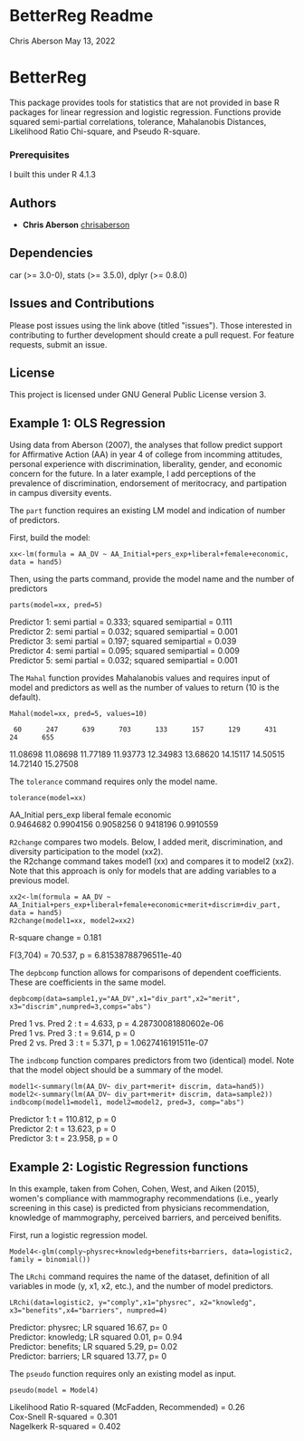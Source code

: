# BetterReg Readme

Chris Aberson May 13, 2022

# BetterReg  

This package provides tools for statistics that are not provided in base
R packages for linear regression and logistic regression. Functions
provide squared semi-partial correlations, tolerance, Mahalanobis
Distances, Likelihood Ratio Chi-square, and Pseudo R-square. 

### Prerequisites  

I built this under R 4.1.3

## Authors  

-   **Chris Aberson** [chrisaberson](https://github.com/chrisaberson)

## Dependencies  

car (>= 3.0-0), stats (>= 3.5.0), dplyr (>= 0.8.0)

## Issues and Contributions  

Please post issues using the link above (titled "issues"). Those interested in contributing to further development should create a pull request. For feature requests, submit an issue. 

## License  

This project is licensed under GNU General Public License version 3.

## Example 1: OLS Regression

Using data from Aberson (2007), the analyses that follow predict support for Affirmative Action (AA) in year 4 of college from incomming attitudes, personal experience with discrimination, liberality, gender, and economic concern for the future. In a later example, I add perceptions of the prevalence of discrimination, endorsement of meritocracy, and partipation in campus diversity events. 

The `part` function requires an existing LM model and indication of number of predictors.  

First, build the model:  
```
xx<-lm(formula = AA_DV ~ AA_Initial+pers_exp+liberal+female+economic, data = hand5)  
```
Then, using the parts command, provide the model name and the number of predictors  
```
parts(model=xx, pred=5)  
```
Predictor 1: semi partial = 0.333; squared semipartial = 0.111  
Predictor 2: semi partial = 0.032; squared semipartial = 0.001  
Predictor 3: semi partial = 0.197; squared semipartial = 0.039  
Predictor 4: semi partial = 0.095; squared semipartial = 0.009  
Predictor 5: semi partial = 0.032; squared semipartial = 0.001  

The `Mahal` function provides Mahalanobis values and requires input of model and predictors as well as the number of values to return (10 is the default). 
```
Mahal(model=xx, pred=5, values=10)  
```
      
     60      247      639      703      133      157      129      431     24      655
 11.08698 11.08698 11.77189 11.93773 12.34983 13.68620 14.15117 14.50515 14.72140 15.27508     
 

The `tolerance` command requires only the model name. 
```
tolerance(model=xx)  
```
AA_Initial   pers_exp    liberal     female   economic  
0.9464682  0.9904156  0.9058256  0
9418196  0.9910559   

`R2change` compares two models. Below, I added merit, discrimination, and diversity participation to the model (xx2).  
the R2change command takes model1 (xx) and compares it to model2 (xx2). Note that this approach is only for models that are adding variables to a previous model.
```
xx2<-lm(formula = AA_DV ~ AA_Initial+pers_exp+liberal+female+economic+merit+discrim+div_part, data = hand5) 
R2change(model1=xx, model2=xx2) 
```
R-square change = 0.181 

F(3,704) = 70.537, p = 6.81538788796511e-40 

The `depbcomp` function allows for comparisons of  dependent coefficients. These are coefficients in the same model.   
```
depbcomp(data=sample1,y="AA_DV",x1="div_part",x2="merit", x3="discrim",numpred=3,comps="abs")  
```
Pred 1 vs. Pred 2  : t = 4.633, p = 4.28730081880602e-06  
Pred 1 vs. Pred 3  : t = 9.614, p = 0  
Pred 2 vs. Pred 3  : t = 5.371, p = 1.0627416191511e-07  

The `indbcomp` function compares predictors from two (identical) model. Note that the model object should be a summary of the model. 

```
model1<-summary(lm(AA_DV~ div_part+merit+ discrim, data=hand5))  
model2<-summary(lm(AA_DV~ div_part+merit+ discrim, data=sample2))   
indbcomp(model1=model1, model2=model2, pred=3, comp="abs")    
```
Predictor 1:  t = 110.812, p = 0  
Predictor 2:  t = 13.623, p = 0  
Predictor 3:  t = 23.958, p = 0  

## Example 2: Logistic Regression functions

In this example, taken from Cohen, Cohen, West, and Aiken (2015), women's compliance with mammography recommendations (i.e., yearly screening in this case) is predicted from physicians recommendation, knowledge of mammography, perceived barriers, and perceived benifits. 

First, run a logistic regression model. 
```
Model4<-glm(comply~physrec+knowledg+benefits+barriers, data=logistic2, family = binomial())  
```
The `LRchi` command requires the name of the dataset, definition of all variables in mode (y, x1, x2, etc.), and the number of model predictors. 
```
LRchi(data=logistic2, y="comply",x1="physrec", x2="knowledg", x3="benefits",x4="barriers", numpred=4)  
```
 Predictor: physrec; LR squared 16.67, p= 0  
 Predictor: knowledg; LR squared 0.01, p= 0.94   
 Predictor: benefits; LR squared 5.29, p= 0.02   
 Predictor: barriers; LR squared 13.77, p= 0   

The `pseudo` function requires only an existing model as input.   
```
pseudo(model = Model4) 
```
Likelihood Ratio R-squared (McFadden, Recommended) = 0.26   
Cox-Snell R-squared  = 0.301   
Nagelkerk R-squared  = 0.402   

